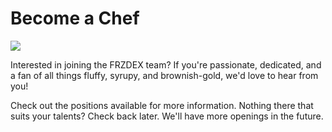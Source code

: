 # Become a Chef

![](../../.gitbook/assets/become-a-chef-header.png)

Interested in joining the FRZDEX team? If you're passionate, dedicated, and a fan of all things fluffy, syrupy, and brownish-gold, we'd love to hear from you!

Check out the positions available for more information. Nothing there that suits your talents? Check back later. We'll have more openings in the future.&#x20;
